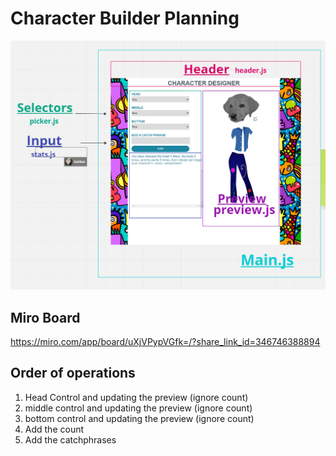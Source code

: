 # Character Builder Planning

![](./wireframe.png)

## Miro Board

https://miro.com/app/board/uXjVPypVGfk=/?share_link_id=346746388894

## Order of operations

1. Head Control and updating the preview (ignore count)
2. middle control and updating the preview (ignore count)
3. bottom control and updating the preview (ignore count)
4. Add the count
5. Add the catchphrases
